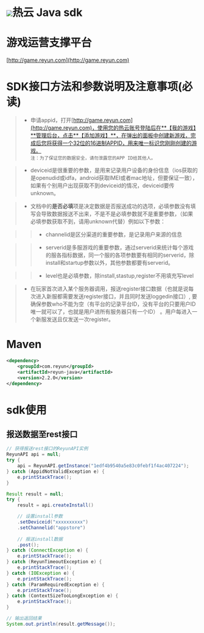 ![](http://game.reyun.com/img/contlogo.png)热云 Java sdk
=======================================================

# 游戏运营支撑平台
[http://game.reyun.com](http://game.reyun.com) 

# SDK接口方法和参数说明及注意事项(必读) 

> * 申请appid，打开[http://game.reyun.com](http://game.reyun.com)，使用您的热云账号登陆后在**【我的游戏】**管理后台，点击**【添加游戏】**，在弹出的面板中创建新游戏，完成后您将获得一个32位的16进制APPID，用来唯一标识您刚刚创建的游戏。  
`注：为了保证您的数据安全，请勿泄露您的APP ID给其他人。`

> * deviceid是很重要的参数，是用来记录用户设备的身份信息（ios获取的是openudid或idfa，android获取IMEI或者mac地址，但要保证一致），如果有个别用户出现获取不到deviceid的情况，deviceid要传unknown。

> * 文档中的**是否必填**项是决定数据是否报送成功的选项，必填参数没有填写会导致数据报送不出来，不是不是必填参数就不是重要参数，（如果必填参数获取不到，请用unknown代替）例如以下参数：

>> * channelid是区分渠道的重要参数，是记录用户来源的信息

>> * serverid是多服游戏的重要参数，通过serverid来统计每个游戏的服各指标数据，同一个服的各项参数要有相同的serverid，除install和startup参数以外，其他参数都要有serverid。

>> * level也是必填参数，除install,stastup,register不用填充写level

> * 在玩家首次进入某个服务器调用，报送register接口数据（也就是说每次进入新服都需要发送register接口，并且同时发送loggedin接口）, 要确保参数who不能为空（有平台的记录平台ID，没有平台的只要用户ID唯一就可以了，也就是用户进所有服务器只有一个ID） 。用户每进入一个新服发送且仅发送一次register。

# Maven
```xml
<dependency>
    <groupId>com.reyun</groupId>
    <artifactId>reyun-java</artifactId>
    <version>2.2.0</version>
</dependency>
```

# sdk使用
## 报送数据至rest接口
```java
// 获得报送rest接口的ReyunAPI实例
ReyunAPI api = null;
try {
    api = ReyunAPI.getInstance("1edf4b9540a5e83c0febf1f4ac407224");
} catch (AppidNotValidException e) {
    e.printStackTrace();
}

Result result = null;
try {
	result = api.createInstall()

	// 设置install参数
	.setDeviceid("xxxxxxxxxx")
	.setChannelid("appstore")
	
	// 报送install数据
	.post();
} catch (ConnectException e) {
    e.printStackTrace();
} catch (ReyunTimeoutException e) {
    e.printStackTrace();
} catch (IOException e) {
    e.printStackTrace();
} catch (ParamRequiredException e) {
    e.printStackTrace();
} catch (ContextSizeTooLongException e) {
    e.printStackTrace();
}

// 输出返回结果
System.out.println(result.getMessage());
```
